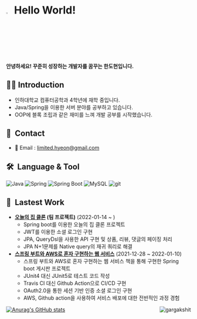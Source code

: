 # <a href="https://www.gautamkrishnar.com/"><img src="https://media.giphy.com/media/hvRJCLFzcasrR4ia7z/giphy.gif" width="3%"></a> Hello World!
<b> 안녕하세요! 꾸준히 성장하는 개발자를 꿈꾸는 한도현입니다. </b>

## 🙋‍♂️ Introduction
- 인하대학교 컴퓨터공학과 4학년에 재학 중입니다.
- Java/Spring을 이용한 서버 분야를 공부하고 있습니다.
- OOP에 블록 조립과 같은 재미를 느껴 개발 공부를 시작했습니다.

## 🔗&nbsp; Contact
- 📧 Email : limited.hyeon@gmail.com

## 🛠️&nbsp; Language & Tool 
<p>
  <img alt="Java" src="https://img.shields.io/badge/Java-007396?style=flat-square&logo=Java&logoColor=white"/>  
  <img alt="Spring" src="https://img.shields.io/badge/Spring-6DB33F?style=flat-square&logo=Spring&logoColor=white"/>  
  <img alt="Spring Boot" src="https://img.shields.io/badge/Spring Boot-6DB33F?style=flat-square&logo=Spring Boot&logoColor=white"/>  
  <img alt="MySQL" src="https://img.shields.io/badge/MySQL-4479A1?style=flat-square&logo=MySQL&logoColor=white"/>  
  <img alt="git" src="https://img.shields.io/badge/-Git-F05032?style=flat-square&logo=git&logoColor=white" />
</p>

<!--[![Top Langs](https://github-readme-stats.vercel.app/api/top-langs/?username=dohyeon-han&layout=compact)](https://github.com/anuraghazra/github-readme-stats)-->


## 🚀&nbsp; Lastest Work </h2>
- <b>[오늘의 집 클론](https://github.com/dohyeon-han/TodayHouse-Backend) (팀 프로젝트)</b> (2022-01-14 ~ )
  - Spring boot를 이용한 오늘의 집 클론 프로젝트
  - JWT를 이용한 소셜 로그인 구현
  - JPA, QueryDsl을 사용한 API 구현 및 상품, 리뷰, 댓글의 페이징 처리
  - JPA N+1문제를 Native query의 재귀 쿼리로 해결
- <b>[스프링 부트와 AWS로 혼자 구현하는 웹 서비스](https://github.com/dohyeon-han/freelec-springboot-webservice)</b> (2021-12-28 ~ 2022-01-10)
  - 스프링 부트와 AWS로 혼자 구현하는 웹 서비스 책을 통해 구현한 Spring boot 게시판 프로젝트
  - JUnit4 대신 JUnit5로 테스트 코드 작성
  - Travis CI 대신 Github Action으로 CI/CD 구현
  - OAuth2.0을 통한 세션 기반 인증 소셜 로그인 구현
  - AWS, Github action을 사용하여 서비스 배포에 대한 전반적인 과정 경험

[![Anurag's GitHub stats](https://github-readme-stats.vercel.app/api?username=dohyeon-han)](https://github.com/anuraghazra/github-readme-stats)  <img align="right" src="https://komarev.com/ghpvc/?username=dohyeon-han" alt="gargakshit"/>
<!---
dohyeon-han/dohyeon-han is a ✨ special ✨ repository because its `README.md` (this file) appears on your GitHub profile.
You can click the Preview link to take a look at your changes.
--->
